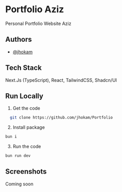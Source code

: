 # Portfolio Aziz

Personal Portfolio Website Aziz

## Authors

- [@jhokam](https://github.com/jhokam)

## Tech Stack

Next.Js (TypeScript), React, TailwindCSS, Shadcn/UI

## Run Locally

1. Get the code

```bash
  git clone https://github.com/jhokam/Portfolio
```

2. Install package

```bash
bun i
```

3. Run the code

```bash
bun run dev
```

## Screenshots

Coming soon
